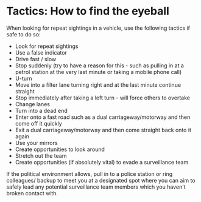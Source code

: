 [Title]: # (Тактика: как найти глазное яблоко)
[Order]: # (20)

# Tactics: How to find the eyeball

When looking for repeat sightings in a vehicle, use the following tactics if safe to do so:

*   Look for repeat sightings
*   Use a false indicator
*   Drive fast / slow
*   Stop suddenly (try to have a reason for this - such as pulling in at a petrol station at the very last minute or taking a mobile phone call)
*   U-turn
*   Move into a filter lane turning right and at the last minute continue straight
*   Stop immediately after taking a left turn - will force others to overtake
*   Change lanes
*   Turn into a dead end
*   Enter onto a fast road such as a dual carriageway/motorway and then come off it quickly
*   Exit a dual carriageway/motorway and then come straight back onto it again
*   Use your mirrors
*   Create opportunities to look around
*   Stretch out the team
*   Create opportunities (if absolutely vital) to evade a surveillance team

If the political environment allows, pull in to a police station or ring colleagues/ backup to meet you at a designated spot where you can aim to safely lead any potential surveillance team members which you haven't broken contact with.